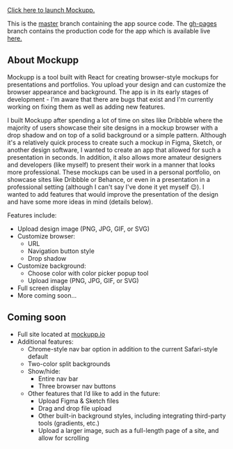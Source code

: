 [Click here to launch Mockupp.](https://johnbarkley.github.io/mockupp)

This is the [master](https://github.com/johnbarkley/mockupp/tree/master) branch containing the app source code. The [gh-pages](https://github.com/johnbarkley/mockupp/tree/gh-pages) branch contains the production code for the app which is available live [here.](https://johnbarkley.github.io/mockupp)

## About Mockupp
Mockupp is a tool built with React for creating browser-style mockups for presentations and portfolios. You upload your design and can customize the browser appearance and background. The app is in its early stages of development - I'm aware that there are bugs that exist and I'm currently working on fixing them as well as adding new features.

I built Mockupp after spending a lot of time on sites like Dribbble where the majority of users showcase their site designs in a mockup browser with a drop shadow and on top of a solid background or a simple pattern. Although it's a relatively quick process to create such a mockup in Figma, Sketch, or another design software, I wanted to create an app that allowed for such a presentation in seconds. In addition, it also allows more amateur designers and developers (like myself) to present their work in a manner that looks more professional. These mockups can be used in a personal portfolio, on showcase sites like Dribbble or Behance, or even in a presentation in a professional setting (although I can't say I've done it yet myself 😉). I wanted to add features that would improve the presentation of the design and have some more ideas in mind (details below).

Features include:
- Upload design image (PNG, JPG, GIF, or SVG)
- Customize browser:
    - URL
    - Navigation button style
    - Drop shadow
- Customize background:
    - Choose color with color picker popup tool
    - Upload image (PNG, JPG, GIF, or SVG)
- Full screen display
- More coming soon...

## Coming soon
- Full site located at [mockupp.io](https://mockupp.io)
- Additional features:
    - Chrome-style nav bar option in addition to the current Safari-style default
    - Two-color split backgrounds
    - Show/hide:
        - Entire nav bar
        - Three browser nav buttons
    - Other features that I’d like to add in the future:
        - Upload Figma & Sketch files
        - Drag and drop file upload
        - Other built-in background styles, including integrating third-party tools (gradients, etc.)
        - Upload a larger image, such as a full-length page of a site, and allow for scrolling
